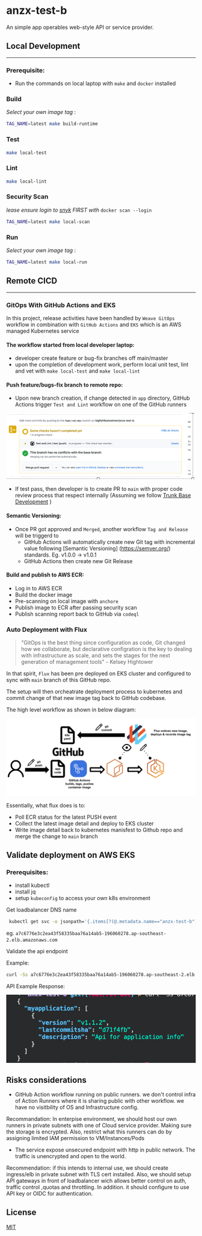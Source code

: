 # anzx-test-b

An simple app operables web-style API or service provider.


## Local Development
---
### Prerequisite: 

- Run the commands on local laptop with `make` and `docker` installed

### Build
_Select your own image tag_ :
```sh
TAG_NAME=latest make build-runtime
```
### Test
```sh
make local-test
```
### Lint
```sh
make local-lint
```
### Security Scan
_lease ensure login to [snyk](https://app.snyk.io/org/) FIRST with_ `docker scan --login`
```sh
TAG_NAME=latest make local-scan
```
### Run
_Select your own image tag_ :
```sh
TAG_NAME=latest make local-run
```
## Remote CICD
---
### GitOps With GitHub Actions and EKS
In this project, release activities have been handled by `Weave GitOps` workflow in combination with `GitHub Actions` and `EKS` which is an AWS managed Kubernetes service


#### The workflow started from local developer laptop:
 - developer create feature or bug-fix branches off main/master
 - upon the completion of development work, perform local unit test, lint and vet with `make local-test` and `make local-lint`

#### Push feature/bugs-fix branch to remote repo:

  - Upon new branch creation, if change detected in `app` directory, GitHub Actions trigger `Test and Lint` workflow on  one of the GitHub runners

   ![remote test](/images/test2.png)

  - If test pass, then developer is to create PR to `main` with proper code review process that respect internally  (Assuming we follow [Trunk Base Development](https://trunkbaseddevelopment.com/) )
#### Semantic Versioning:
  - Once PR got approved and `Merged`, another workflow `Tag and Release` will be triggerd to
     * GitHub Actions will automatically create new Git tag with incremental value following [Semantic Versioning] (https://semver.org/) standards. Eg. v1.0.0 -> v1.0.1
     * GitHub Actions then create new Git Release

#### Build and publish to AWS ECR:

  - Log in to AWS ECR
  - Build the docker image
  - Pre-scanning on local image with `anchore`
  - Publish image to ECR after passing security scan
  - Publish scanning report back to GitHub via `codeql`


### Auto Deployment with Flux

> "GitOps is the best thing since configuration as code, Git changed how we collaborate, but declarative configration is the key to dealing with infrastructure as scale, and sets the stages for the next generation of management tools"  - Kelsey Hightower
>

In that spirit, `Flux` has been pre deployed on EKS cluster and configured to sync with `main` branch of this GitHub repo. 

The setup will then orcheatrate deployment process to kubernetes and commit change of that new image tag back to GitHub codebase.


The high level workflow as shown in below diagram:

![GitOps with FLUX](/images/image1.png)


Essentially, what flux does is to:

- Poll ECR status for the latest PUSH event
- Collect the latest image detail and deploy to EKS cluster
- Write image detail back to kubernetes manisfest to  Github repo and merge the change to `main` branch 


## Validate deployment on AWS EKS

### Prerequisites:
 - install kubectl
 - install jq
 - setup `kubeconfig` to access your own k8s environment 

Get loadbalancer DNS name

```sh
 kubectl get svc -o jsonpath='{.items[?(@.metadata.name=="anzx-test-b")].status.loadBalancer.ingress[0]}' | jq .

```
eg.
`a7c6776e3c2ea43f58335baa76a14ab5-196060278.ap-southeast-2.elb.amazonaws.com`

Validate the api endpoint

Example:

```sh
curl -Ss a7c6776e3c2ea43f58335baa76a14ab5-196060278.ap-southeast-2.elb.amazonaws.com:8080/version | jq .
```
API Example Response:

![respoonse](/images/response.png)
## Risks considerations
 - GitHub Action workflow running on public runners. we don't control infra of Action Runners where it is sharing public with other workflow. we have no visitbility of OS and Infrastructure config.

Recommandation: In enterpise environment, we should host our own runners in private subnets with one of Cloud service provider. Making sure the storage is encrypted. Also, restrict what this runners can do by assigning limited IAM permission to VM/Instances/Pods

- The service expose unsecured endpoint with http in public network. The traffic is unencrypted and open to the world.

Recommendation: if this intends to internal use, we should create ingress/elb in private subnet with TLS cert installed.
Also, we should setup API gateways in front of loadbalancer wich allows better control on auth, traffic control ,quotas and throttling.
In addition. it should configure to use API key or OIDC for authentication.

## License

[MIT](LICENSE)